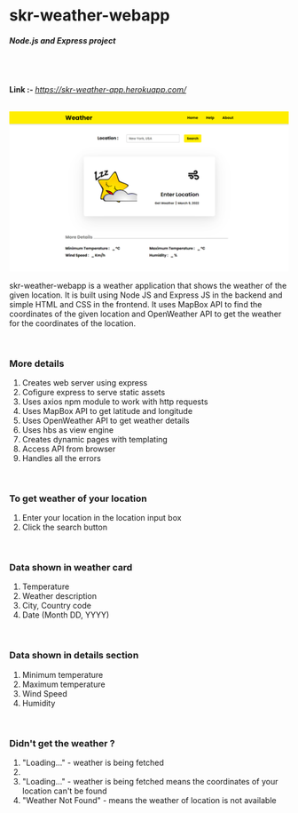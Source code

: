# skr-weather-webapp
##### Node.js and Express project

<br>
<br>

<strong>Link :-  </strong>  <i> https://skr-weather-app.herokuapp.com/ </i>

<br>

<img src="./readme_images/home.png" width="700">

<br>

skr-weather-webapp is a weather application that shows the weather of the given location. It is built using Node JS and Express JS in the backend and simple HTML and CSS in the frontend. It uses MapBox&nbsp;API to find the coordinates of the given location and OpenWeather&nbsp;API to get the weather for the coordinates of the location.

<br>

### More details
<ol>
<li>Creates web server using express</li>
<li>Cofigure express to serve static assets</li>
<li>Uses axios npm module to work with http requests</li>
<li>Uses MapBox API to get latitude and longitude</li>
<li>Uses OpenWeather API to get weather details</li>
<li>Uses hbs as view engine</li>
<li>Creates dynamic pages with templating</li>
<li>Access API from browser</li> 
<li>Handles all the errors</li>
</ol>

<br>

### To get weather of your location
<ol>
  <li>Enter your location in the location input box</li>
  <li>Click the search button</li>
</ol>

<br>

### Data shown in weather card
<ol>
  <li>Temperature</li>
  <li>Weather description</li>
  <li>City, Country code</li>
  <li>Date (Month DD, YYYY)</li>
</ol>

<br>

### Data shown in details section
<ol>
  <li>Minimum temperature</li>
  <li>Maximum temperature</li>
  <li>Wind Speed</li>
  <li>Humidity</li>
</ol>

<br>

### Didn't get the weather ?
<ol>
  <li>"Loading..." - weather is being fetched</li>
  <li></li>
  <li>"Loading..." - weather is being fetched means the coordinates of your location can't be found</li>
  <li>"Weather Not Found" - means the weather of location is not available</li>
</ol>
